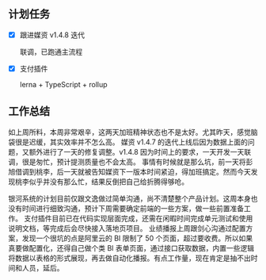 ## 计划任务

- [x] 跟进媒资 v1.4.8 迭代

  联调，已跑通主流程

- [x] 支付插件

  lerna + TypeScript + rollup

## 工作总结

如上周所料，本周非常艰辛，这两天加班精神状态也不是太好。尤其昨天，感觉脑袋很是迟缓，其实效率并不怎么高。
媒资 v1.4.7 的迭代上线后因为数据上面的问题，又额外进行了一天的修复调整。v1.4.8 因为时间上的要求，一天开发一天联调，很是匆忙，预计提测质量也不会太高。
事情有时候就是那么坑，前一天将彭旭借调到桃李，后一天就被告知媒资下一版本时间紧迫，得加班搞定。然而今天发现桃李似乎并没有那么忙，结果反倒把自己给折腾得够呛。

银河系统的计划目前仅跟文逸做过简单沟通，尚不清楚整个产品计划。这周本身也没有时间进行细致沟通，预计下周需要确定前端的一些方案，做一些前置准备工作。
支付插件目前已在代码实现层面完成，还需在闲暇时间完成单元测试和使用说明文档，等完成后会尽快接入落地页项目。
业绩播报上周跟剑心沟通过配置方案，发现一个很坑的点是阿里云的 BI 限制了 50 个页面，超过要收费。所以如果真要做配置化，还得自己做个类 BI 表单页面，通过接口获取数据，内置一些逻辑将数据以表格的形式展现，再去做自动化播报。有点工作量，现在肯定是抽不出时间和人员，延后。
